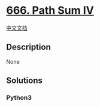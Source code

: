 # [666. Path Sum IV](https://leetcode.com/problems/path-sum-iv)

[中文文档](/leetcode/0600-0699/0666.Path%20Sum%20IV/README.md)

## Description

None

## Solutions

<!-- tabs:start -->

### **Python3**

```python

```

<!-- tabs:end -->
